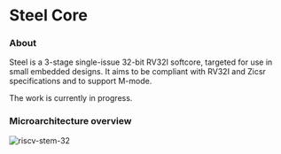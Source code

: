 # Steel Core

### About
Steel is a 3-stage single-issue 32-bit RV32I softcore, targeted for use in small embedded designs. It aims to be compliant with RV32I and Zicsr specifications and to support M-mode. 

The work is currently in progress.

### Microarchitecture overview
![riscv-stem-32](https://user-images.githubusercontent.com/22325319/81589681-fe0b9600-938f-11ea-873d-235669863ac0.png)

